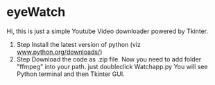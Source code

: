# eyeWatch
Hi, 
this is just a simple Youtube Video downloader powered by Tkinter.

1. Step
  Install the latest version of python (viz www.python.org/downloads/)
2. Step
  Download the code as .zip file. Now you need to add folder "ffmpeg" into your path. 
  just doubleclick Watchapp.py
  You will see Python terminal and then Tkinter GUI.
  
